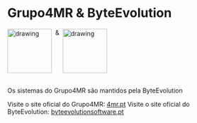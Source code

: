 # Grupo4MR & ByteEvolution

<div style="display: flex;">

<img src="https://i.ibb.co/173X870/grupo4mr-logo.png" alt="drawing" width="100"/>
&nbsp; & &nbsp;  
<img src="https://i.ibb.co/qrtKTKv/Instagram-Profile.png" alt="drawing" width="100"/>
</div><br />

Os sistemas do Grupo4MR são mantidos pela ByteEvolution

Visite o site oficial do Grupo4MR: [4mr.pt](http://4mr.pt/)
Visite o site oficial do ByteEvolution: [byteevolutionsoftware.pt](http://byteevolutionsoftware.pt/)
